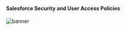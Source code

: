 #### Salesforce Security and User Access Policies
![banner](https://github.com/faradeen-ja/My-salesForce-develope-design-admin-Exercises-Projects/blob/283796fe2acb8eae57ff83cb3c18fd7497d936b4/Salesforce%20Admin%20Projects/Salesforce%20Security%20&%20user%20access%20policies%20project/assests/security-project-salesforce.png)
